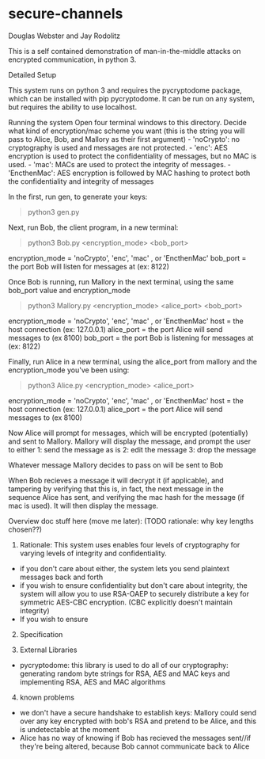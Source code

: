 # secure-channels
Douglas Webster and Jay Rodolitz

This is a self contained demonstration of man-in-the-middle attacks on encrypted communication, in python 3. 



Detailed Setup

This system runs on python 3 and requires the pycryptodome package, which can be installed with pip pycryptodome.
It can be run on any system, but requires the ability to use localhost.

Running the system
Open four terminal windows to this directory. Decide what kind of encryption/mac scheme you want (this is the string you will pass to Alice, Bob, and Mallory as their first argument)
    - 'noCrypto': no cryptography is used and messages are not protected.
    - 'enc': AES encryption is used to protect the confidentiality of messages, but no MAC is used.
    - 'mac': MACs are used to protect the integrity of messages.
    - 'EncthenMac': AES encryption is followed by MAC hashing to protect both the confidentiality and integrity of messages 

In the first, run gen, to generate your keys: 
> python3 gen.py 

Next, run Bob, the client program, in a new terminal:
> python3 Bob.py <encryption_mode> <bob_port>

encryption_mode = 'noCrypto', 'enc', 'mac' , or 'EncthenMac'
bob_port = the port Bob will listen for messages at (ex: 8122)

Once Bob is running, run Mallory in the next terminal, using the same bob_port value and encryption_mode
> python3 Mallory.py <encryption_mode> <host> <alice_port> <bob_port>

encryption_mode = 'noCrypto', 'enc', 'mac' , or 'EncthenMac'
host = the host connection (ex: 127.0.0.1)
alice_port = the port Alice will send messages to (ex 8100)
bob_port = the port Bob is listening for messages at (ex: 8122)

Finally, run Alice in a new terminal, using the alice_port from mallory and the encryption_mode you've been using:
> python3 Alice.py <encryption_mode> <host> <alice_port> 

encryption_mode = 'noCrypto', 'enc', 'mac' , or 'EncthenMac'
host = the host connection (ex: 127.0.0.1)
alice_port = the port Alice will send messages to (ex 8100)

Now Alice will prompt for messages, which will be encrypted (potentially) and sent to Mallory. Mallory will display the message, and prompt the user to either
1: send the message as is
2: edit the message
3: drop the message

Whatever message Mallory decides to pass on will be sent to Bob

When Bob recieves a message it will decrypt it (if applicable), and tampering by verifying that this is, in fact, the next message in the sequence Alice has sent, and verifying the mac hash for the message (if mac is used). It will then display the message. 





Overview doc stuff here (move me later):
(TODO rationale: why key lengths chosen??)
1. Rationale:
This system uses enables four levels of cryptography for varying levels of integrity and confidentiality. 
- if you don't care about either, the system lets you send plaintext messages back and forth
- if you wish to ensure confidentiality but don't care about integrity, the system will allow you to use RSA-OAEP to securely distribute a key for symmetric AES-CBC encryption. (CBC explicitly doesn't maintain integrity)
- If you wish to ensure 

2. Specification

3. External Libraries
- pycryptodome: this library is used to do all of our cryptography: generating random byte strings for RSA, AES and MAC keys and implementing RSA, AES and MAC algorithms

4. known problems
- we don't have a secure handshake to establish keys: Mallory could send over any key encrypted with bob's RSA and pretend to be Alice, and this is undetectable at the moment
- Alice has no way of knowing if Bob has recieved the messages sent//if they're being altered, because Bob cannot communicate back to Alice
